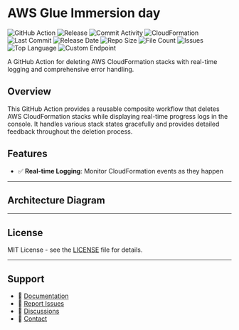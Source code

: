 # AWS Glue Immersion day

![GitHub Action](https://img.shields.io/badge/GitHub-Action-blue?logo=github)&nbsp;![Release](https://github.com/subhamay-bhattacharyya/0210-glue-cft/actions/workflows/release.yaml/badge.svg)&nbsp;![Commit Activity](https://img.shields.io/github/commit-activity/t/subhamay-bhattacharyya/0210-glue-cft)&nbsp;![CloudFormation](https://img.shields.io/badge/AWS-CloudFormation-orange?logo=amazonaws)&nbsp;![Last Commit](https://img.shields.io/github/last-commit/subhamay-bhattacharyya/0210-glue-cft)&nbsp;![Release Date](https://img.shields.io/github/release-date/subhamay-bhattacharyya/0210-glue-cft)&nbsp;![Repo Size](https://img.shields.io/github/repo-size/subhamay-bhattacharyya/0210-glue-cft)&nbsp;![File Count](https://img.shields.io/github/directory-file-count/subhamay-bhattacharyya/0210-glue-cft)&nbsp;![Issues](https://img.shields.io/github/issues/subhamay-bhattacharyya/0210-glue-cft)&nbsp;![Top Language](https://img.shields.io/github/languages/top/subhamay-bhattacharyya/0210-glue-cft)&nbsp;![Custom Endpoint](https://img.shields.io/endpoint?url=https://gist.githubusercontent.com/bsubhamay/1a46bae89aced9a94c040a5bce748a58/raw/0210-glue-cft.json?)


A GitHub Action for deleting AWS CloudFormation stacks with real-time logging and comprehensive error handling.

## Overview

This GitHub Action provides a reusable composite workflow that deletes AWS CloudFormation stacks while displaying real-time progress logs in the console. It handles various stack states gracefully and provides detailed feedback throughout the deletion process.

## Features

- ✅ **Real-time Logging**: Monitor CloudFormation events as they happen

---

## Architecture Diagram


---

## License

MIT License - see the [LICENSE](LICENSE) file for details.

---

## Support

- 📖 [Documentation](https://github.com/subhamay-bhattacharyya/0210-glue-cft/wiki)
- 🐛 [Report Issues](https://github.com/subhamay-bhattacharyya/0210-glue-cft/issues)
- 💬 [Discussions](https://github.com/subhamay-bhattacharyya/0210-glue-cft/discussions)
- 📧 [Contact](mailto:support@subhamay.aws@gmail.com)